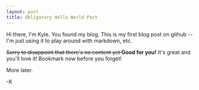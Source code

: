 ```yaml
---
layout: post
title: Obligatory Hello World Post
---
```


Hi there, I'm Kyle. You found my blog.
This is my first blog post on github -- I'm just using it to play around with markdown, etc.

<s>Sorry to disappoint that there's no content yet </s> **Good for you!** It's great and you'll love it! Bookmark now before you forget!

More later.

-K

